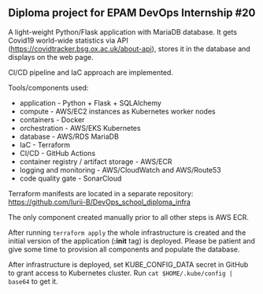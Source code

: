 ## Diploma project for EPAM DevOps Internship #20

A light-weight Python/Flask application with MariaDB database.
It gets Covid19 world-wide statistics via API (https://covidtracker.bsg.ox.ac.uk/about-api), stores it in the database and displays on the web page.

CI/CD pipeline and IaC approach are implemented. 

Tools/components used:
 * application - Python + Flask + SQLAlchemy
 * compute - AWS/EC2 instances as Kubernetes worker nodes
 * containers - Docker
 * orchestration - AWS/EKS Kubernetes
 * database - AWS/RDS MariaDB
 * IaC - Terraform
 * CI/CD - GitHub Actions
 * container registry / artifact storage - AWS/ECR
 * logging and monitoring - AWS/CloudWatch and AWS/Route53
 * code quality gate - SonarCloud

Terraform manifests are located in a separate repository: https://github.com/Iurii-B/DevOps_school_diploma_infra

The only component created manually prior to all other steps is AWS ECR.

After running ```terraform apply``` the whole infrastructure is created and the initial version of the application (**:init** tag) is deployed.
Please be patient and give some time to provision all components and populate the database.

After infrastructure is deployed, set KUBE_CONFIG_DATA secret in GitHub to grant access to Kubernetes cluster. Run ```cat $HOME/.kube/config | base64``` to get it.